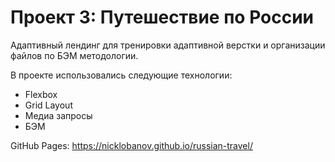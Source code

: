 # Проект 3: Путешествие по России

Адаптивный лендинг для тренировки адаптивной верстки и организации файлов по БЭМ методологии.  

В проекте использовались следующие технологии:
* Flexbox 
* Grid Layout 
* Медиа запросы  
* БЭМ 
 
GitHub Pages:  https://nicklobanov.github.io/russian-travel/ 